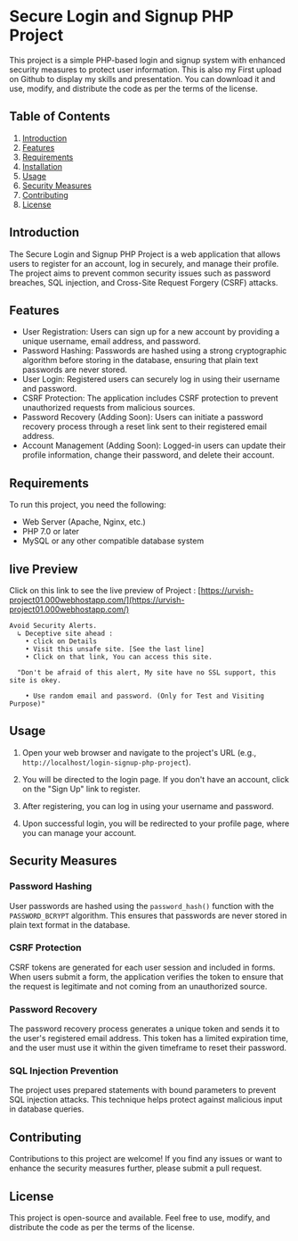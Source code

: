 # Secure Login and Signup PHP Project

This project is a simple PHP-based login and signup system with enhanced security measures to protect user information. This is also my First upload on Github to display my skills and presentation. You can download it and use, modify, and distribute the code as per the terms of the license.

## Table of Contents
1. [Introduction](#introduction)
2. [Features](#features)
3. [Requirements](#requirements)
4. [Installation](#installation)
5. [Usage](#usage)
6. [Security Measures](#security-measures)
7. [Contributing](#contributing)
8. [License](#license)

## Introduction

The Secure Login and Signup PHP Project is a web application that allows users to register for an account, log in securely, and manage their profile. The project aims to prevent common security issues such as password breaches, SQL injection, and Cross-Site Request Forgery (CSRF) attacks.

## Features

- User Registration: Users can sign up for a new account by providing a unique username, email address, and password.
- Password Hashing: Passwords are hashed using a strong cryptographic algorithm before storing in the database, ensuring that plain text passwords are never stored.
- User Login: Registered users can securely log in using their username and password.
- CSRF Protection: The application includes CSRF protection to prevent unauthorized requests from malicious sources.
- Password Recovery (Adding Soon): Users can initiate a password recovery process through a reset link sent to their registered email address.
- Account Management (Adding Soon): Logged-in users can update their profile information, change their password, and delete their account.

## Requirements

To run this project, you need the following:

- Web Server (Apache, Nginx, etc.)
- PHP 7.0 or later
- MySQL or any other compatible database system

## live Preview
Click on this link to see the live preview of Project : 
[https://urvish-project01.000webhostapp.com/](https://urvish-project01.000webhostapp.com/)

```
Avoid Security Alerts.
  ↳ Deceptive site ahead :
    • click on Details
    • Visit this unsafe site. [See the last line]
    • Click on that link, You can access this site.

  "Don't be afraid of this alert, My site have no SSL support, this site is okey.

    • Use random email and password. (Only for Test and Visiting Purpose)"

```

## Usage

1. Open your web browser and navigate to the project's URL (e.g., `http://localhost/login-signup-php-project`).

2. You will be directed to the login page. If you don't have an account, click on the "Sign Up" link to register.

3. After registering, you can log in using your username and password.

4. Upon successful login, you will be redirected to your profile page, where you can manage your account.

## Security Measures

### Password Hashing

User passwords are hashed using the `password_hash()` function with the `PASSWORD_BCRYPT` algorithm. This ensures that passwords are never stored in plain text format in the database.

### CSRF Protection

CSRF tokens are generated for each user session and included in forms. When users submit a form, the application verifies the token to ensure that the request is legitimate and not coming from an unauthorized source.

### Password Recovery

The password recovery process generates a unique token and sends it to the user's registered email address. This token has a limited expiration time, and the user must use it within the given timeframe to reset their password.

### SQL Injection Prevention

The project uses prepared statements with bound parameters to prevent SQL injection attacks. This technique helps protect against malicious input in database queries.

## Contributing

Contributions to this project are welcome! If you find any issues or want to enhance the security measures further, please submit a pull request.

## License

This project is open-source and available. Feel free to use, modify, and distribute the code as per the terms of the license.


